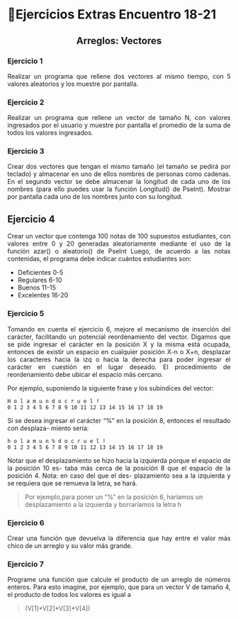 # 🎏Ejercicios Extras Encuentro 18-21

## <p align="center"> Arreglos: Vectores</p>

### Ejercicio 1
<p align="justify"> Realizar un programa que rellene dos vectores al mismo tiempo, con 5 valores aleatorios y los
muestre por pantalla.</p>

### Ejercicio 2
<p align="justify">Realizar un programa que rellene un vector de tamaño N, con valores ingresados por el
usuario y muestre por pantalla el promedio de la suma de todos los valores ingresados.</p>

### Ejercicio 3
<p align="justify">Crear dos vectores que tengan el mismo tamaño (el tamaño se pedirá por teclado) y
almacenar en uno de ellos nombres de personas como cadenas. En el segundo vector se
debe almacenar la longitud de cada uno de los nombres (para ello puedes usar la función
Longitud() de PseInt). Mostrar por pantalla cada uno de los nombres junto con su longitud.</p>

## Ejercicio 4
<p align="justify">Crear un vector que contenga 100 notas de 100 supuestos estudiantes, con valores entre 0 y
20 generadas aleatoriamente mediante el uso de la función azar() o aleatorio() de PseInt
Luego, de acuerdo a las notas contenidas, el programa debe indicar cuántos estudiantes son:</p>

- Deficientes 0-5
-  Regulares 6-10
-   Buenos 11-15
- Excelentes 16-20

### Ejercicio 5
<p align="justify">Tomando en cuenta el ejercicio 6, mejore el mecanismo de inserción del carácter, facilitando
un potencial reordenamiento del vector. Digamos que se pide ingresar el carácter en la
posición X y la misma está ocupada, entonces de existir un espacio en cualquier posición X-n
o X+n, desplazar los caracteres hacia la izq o hacia la derecha para poder ingresar el carácter
en cuestión en el lugar deseado. El procedimiento de reordenamiento debe ubicar el espacio
más cercano.</p>
<p align="justify">Por ejemplo, suponiendo la siguiente frase y los subíndices del vector:</p>

```
H o l a m u n d o c r u e l !
0 1 2 3 4 5 6 7 8 9 10 11 12 13 14 15 16 17 18 19
```

<p align="justify">Si se desea ingresar el carácter “%” en la posición 8, entonces el resultado con desplaza- miento sería:</p>

```
h o l a m u n % d o c r u e l !
0 1 2 3 4 5 6 7 8 9 10 11 12 13 14 15 16 17 18 19
```

<p align="justify">Notar que el desplazamiento se hizo hacia la izquierda porque el espacio de la posición 10 es-
taba más cerca de la posición 8 que el espacio de la posición 4. Nota: en caso del que el des-
plazamiento sea a la izquierda y se requiera que se remueva la letra, se hará.</p>

> Por ejemplo,para poner un “%” en la posición 6, haríamos un desplazamiento a la izquierda y borraríamos la letra h

### Ejercicio 6
<p align="justify">Crear una función que devuelva la diferencia que hay entre el valor más chico de un arreglo y
su valor más grande.</p>

### Ejercicio 7
<p align="justify">Programe una función que calcule el producto de un arreglo de números enteros. Para esto
imagine, por ejemplo, que para un vector V de tamaño 4, el producto de todos los valores es
igual a </p> 

> (V[1]*V[2]*V[3]*V[4])

